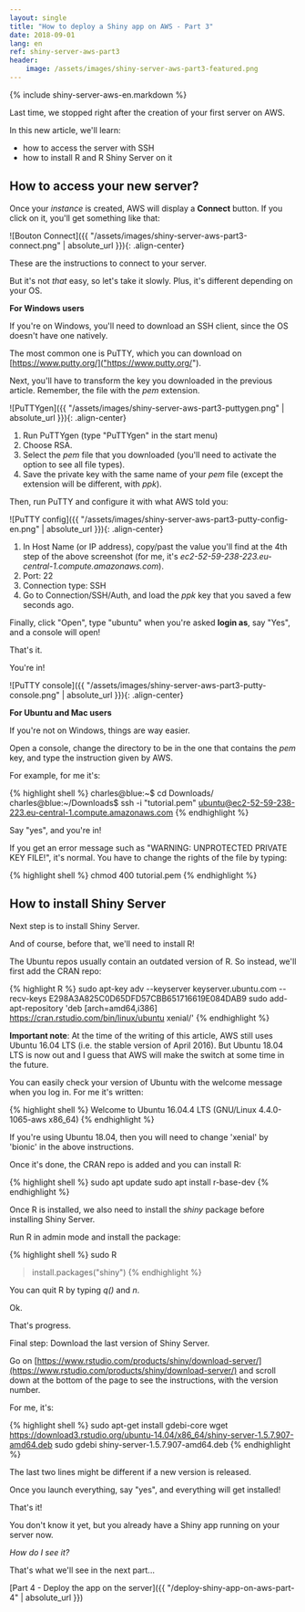 ```yaml
---
layout: single
title: "How to deploy a Shiny app on AWS - Part 3"
date: 2018-09-01
lang: en
ref: shiny-server-aws-part3
header:
    image: /assets/images/shiny-server-aws-part3-featured.png
---
```


{% include shiny-server-aws-en.markdown %}

Last time, we stopped right after the creation of your first server on AWS.

In this new article, we'll learn:

* how to access the server with SSH
* how to install R and R Shiny Server on it

## How to access your new server?

Once your *instance* is created, AWS will display a **Connect** button. If you click on it, you'll get something like that:

![Bouton Connect]({{ "/assets/images/shiny-server-aws-part3-connect.png" | absolute_url }}){: .align-center}

These are the instructions to connect to your server.

But it's not *that* easy, so let's take it slowly. Plus, it's different depending on your OS.

**For Windows users**

If you're on Windows, you'll need to download an SSH client, since the OS doesn't have one natively.

The most common one is PuTTY, which you can download on [https://www.putty.org/]("https://www.putty.org/").

Next, you'll have to transform the key you downloaded in the previous article. Remember, the file with the *pem* extension.

![PuTTYgen]({{ "/assets/images/shiny-server-aws-part3-puttygen.png" | absolute_url }}){: .align-center}

1. Run PuTTYgen (type "PuTTYgen" in the start menu)
2. Choose RSA.
3. Select the *pem* file that you downloaded (you'll need to activate the option to see all file types).
4. Save the private key with the same name of your *pem* file (except the extension will be different, with *ppk*).

Then, run PuTTY and configure it with what AWS told you:

![PuTTY config]({{ "/assets/images/shiny-server-aws-part3-putty-config-en.png" | absolute_url }}){: .align-center}

1. In Host Name (or IP address), copy/past the value you'll find at the 4th step of the above screenshot (for me, it's *ec2-52-59-238-223.eu-central-1.compute.amazonaws.com*).
2. Port: 22
3. Connection type: SSH
4. Go to Connection/SSH/Auth, and load the *ppk* key that you saved a few seconds ago.

Finally, click "Open", type "ubuntu" when you're asked **login as**, say "Yes", and a console will open!

That's it.

You're in!

![PuTTY console]({{ "/assets/images/shiny-server-aws-part3-putty-console.png" | absolute_url }}){: .align-center}

**For Ubuntu and Mac users**

If you're not on Windows, things are way easier.

Open a console, change the directory to be in the one that contains the *pem* key, and type the instruction given by AWS.

For example, for me it's:

{% highlight shell %}
charles@blue:~$ cd Downloads/
charles@blue:~/Downloads$ ssh -i "tutorial.pem" ubuntu@ec2-52-59-238-223.eu-central-1.compute.amazonaws.com
{% endhighlight %}

Say "yes", and you're in!

If you get an error message such as "WARNING: UNPROTECTED PRIVATE KEY FILE!", it's normal. You have to change the rights of the file by typing:

{% highlight shell %}
chmod 400 tutorial.pem
{% endhighlight %}

## How to install Shiny Server

Next step is to install Shiny Server.

And of course, before that, we'll need to install R!

The Ubuntu repos usually contain an outdated version of R. So instead, we'll first add the CRAN repo:

{% highlight R %}
sudo apt-key adv --keyserver keyserver.ubuntu.com --recv-keys E298A3A825C0D65DFD57CBB651716619E084DAB9
sudo add-apt-repository 'deb [arch=amd64,i386] https://cran.rstudio.com/bin/linux/ubuntu xenial/'
{% endhighlight %}

**Important note**: At the time of the writing of this article, AWS still uses Ubuntu 16.04 LTS (i.e. the stable version of April 2016). But Ubuntu 18.04 LTS is now out and I guess that AWS will make the switch at some time in the future. 

You can easily check your version of Ubuntu with the welcome message when you log in. For me it's written:

{% highlight shell %}
Welcome to Ubuntu 16.04.4 LTS (GNU/Linux 4.4.0-1065-aws x86_64)
{% endhighlight %}

If you're using Ubuntu 18.04, then you will need to change 'xenial' by 'bionic' in the above instructions.

Once it's done, the CRAN repo is added and you can install R:

{% highlight shell %}
sudo apt update
sudo apt install r-base-dev
{% endhighlight %}

Once R is installed, we also need to install the *shiny* package before installing Shiny Server.

Run R in admin mode and install the package:

{% highlight shell %}
sudo R
> install.packages("shiny")
{% endhighlight %}

You can quit R by typing *q()* and *n*.

Ok.

That's progress.

Final step: Download the last version of Shiny Server.

Go on [https://www.rstudio.com/products/shiny/download-server/](https://www.rstudio.com/products/shiny/download-server/) and scroll down at the bottom of the page to see the instructions, with the version number.

For me, it's:

{% highlight shell %}
sudo apt-get install gdebi-core
wget https://download3.rstudio.org/ubuntu-14.04/x86_64/shiny-server-1.5.7.907-amd64.deb
sudo gdebi shiny-server-1.5.7.907-amd64.deb
{% endhighlight %}

The last two lines might be different if a new version is released.

Once you launch everything, say "yes", and everything will get installed!

That's it!

You don't know it yet, but you already have a Shiny app running on your server now.

*How do I see it?*

That's what we'll see in the next part...

[Part 4 - Deploy the app on the server]({{ "/deploy-shiny-app-on-aws-part-4" | absolute_url }})